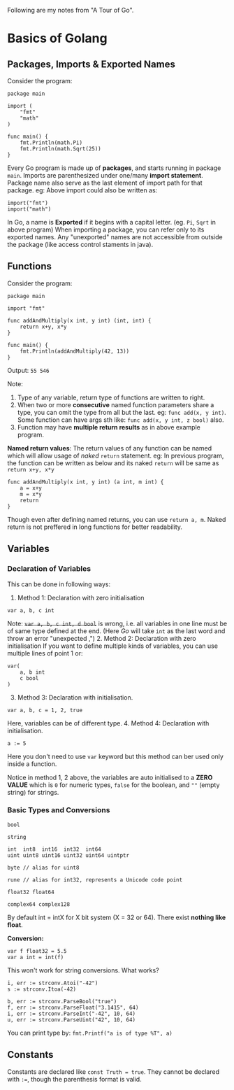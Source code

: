 Following are my notes from "A Tour of Go".

# Basics of Golang

## Packages, Imports & Exported Names

Consider the program:
```golang
package main

import (
	"fmt"
	"math"
)

func main() {
	fmt.Println(math.Pi)
	fmt.Println(math.Sqrt(25))
}
```

Every Go program is made up of **packages**, and starts running in package `main`.
Imports are parenthesized under one/many **import statement**. Package name also serve as the last element of import path for that package.
eg: Above import could also be written as:
```golang
import("fmt")
import("math")
```

In Go, a name is **Exported** if it begins with a capital letter. (eg. `Pi`, `Sqrt` in above program)
When importing a package, you can refer only to its exported names. Any "unexported" names are not accessible from outside the package (like access control staments in java).

## Functions
Consider the program:
```golang
package main

import "fmt"

func addAndMultiply(x int, y int) (int, int) {
	return x+y, x*y
}

func main() {
	fmt.Println(addAndMultiply(42, 13))
}
```

Output: `55 546`

Note:
1. Type of any variable, return type of functions are written to right.
2. When two or more **consecutive** named function parameters share a type, you can omit the type from all but the last. eg: `func add(x, y int)`. Some function can have args sth like: `func add(x, y int, z bool)` also.
3. Function may have **multiple return results** as in above example program.

**Named return values**: The return values of any function can be named which will allow usage of *naked* `return` statement.
eg: In previous program, the function can be written as below and its naked `return` will be same as `return x+y, x*y`
```golang
func addAndMultiply(x int, y int) (a int, m int) {
	a = x+y
	m = x*y
	return
}
```

Though even after defining named returns, you can use `return a, m`. Naked return is not preffered in long functions for better readability.

## Variables

### Declaration of Variables
This can be done in following ways:
1. Method 1: Declaration with zero initialisation
```golang
var a, b, c int
```
Note: <s>`var a, b, c int, d bool`</s> is wrong, i.e. all variables in one line must be of same type defined at the end. (Here *Go* will take `int` as the last word and throw an error "unexpected ,")
2. Method 2: Declaration with zero initialisation
If you want to define multiple kinds of variables, you can use multiple lines of point 1 or:
```golang
var(
	a, b int
	c bool
)
```
3. Method 3: Declaration with initialisation.
```golang
var a, b, c = 1, 2, true
```
Here, variables can be of different type.
4. Method 4: Declaration with initialisation.
```golang
a := 5
```

Here you don't need to use `var` keyword but this method can ber used only inside a function.

Notice in method 1, 2 above, the variables are auto initialised to a **ZERO VALUE** which is `0` for numeric types, `false` for the boolean, and `""` (empty string) for strings.

### Basic Types and Conversions
```
bool

string

int  int8  int16  int32  int64
uint uint8 uint16 uint32 uint64 uintptr

byte // alias for uint8

rune // alias for int32, represents a Unicode code point

float32 float64

complex64 complex128
```
By default int = intX for X bit system (X = 32 or 64). There exist **nothing like float**.

**Conversion:**
```golang
var f float32 = 5.5
var a int = int(f)
```

This won't work for string conversions. What works?
```golang
i, err := strconv.Atoi("-42")
s := strconv.Itoa(-42)

b, err := strconv.ParseBool("true")
f, err := strconv.ParseFloat("3.1415", 64)
i, err := strconv.ParseInt("-42", 10, 64)
u, err := strconv.ParseUint("42", 10, 64)
```

You can print type by: `fmt.Printf("a is of type %T", a)`

## Constants

Constants are declared like `const Truth = true`. They cannot be declared with `:=`, though the parenthesis format is valid.